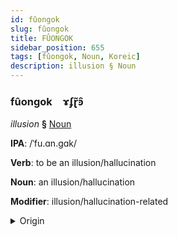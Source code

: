 ```yaml
---
id: fûongok
slug: fûongok
title: FÛONGOK
sidebar_position: 655
tags: [fûongok, Noun, Koreic]
description: illusion § Noun
---
```


### fûongok&emsp;<span kind="abugida">ɤʄɽ̃ꜿ̑</span>

*illusion* **§** [Noun](../../tags/Noun)

**IPA**: /ˈfu.ɑn.gɑk/

**Verb**: to be an illusion/hallucination

**Noun**: an illusion/hallucination

**Modifier**: illusion/hallucination-related

<details>
    <summary>Origin</summary>
    Korean 환각 hwan'gak [ˈɸwa̠(ː)nɡa̠k̚]<br/>
    <em>Koreic Language Family</em>
</details>